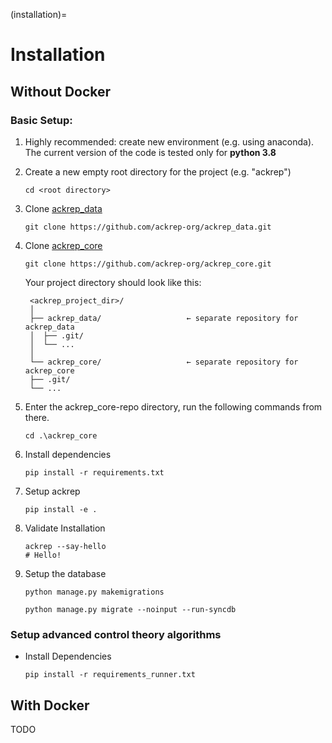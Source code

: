 (installation)=
# Installation
## Without Docker

### Basic Setup:

1. Highly recommended: create new environment (e.g. using anaconda). The current version of the code is tested only for **python 3.8**
2. Create a new empty root directory for the project (e.g. "ackrep")

    `cd <root directory>`

3. Clone [ackrep_data](https://github.com/ackrep-org/ackrep_data.git)

    `git clone https://github.com/ackrep-org/ackrep_data.git`

1. Clone [ackrep_core](https://github.com/ackrep-org/ackrep_core.git)

    `git clone https://github.com/ackrep-org/ackrep_core.git`

    Your project directory should look like this:

        <ackrep_project_dir>/
        │
        ├── ackrep_data/                   ← separate repository for ackrep_data
        │  ├── .git/
        │  └── ...
        │
        └── ackrep_core/                   ← separate repository for ackrep_core
        ├── .git/
        └── ...


1. Enter the ackrep_core-repo directory, run the following commands from there.

    `cd .\ackrep_core`
1. Install dependencies

    `pip install -r requirements.txt`
1. Setup ackrep
 
    `pip install -e .`
1. Validate Installation 
    ```
    ackrep --say-hello
    # Hello!
    ```
1. Setup the database
  
    `python manage.py makemigrations`
    
    `python manage.py migrate --noinput --run-syncdb`

### Setup advanced control theory algorithms
- Install Dependencies

    `pip install -r requirements_runner.txt`

## With Docker

TODO